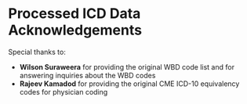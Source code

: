 # Processed ICD Data Acknowledgements

Special thanks to:

* **Wilson Suraweera** for providing the original WBD code list and for answering inquiries about the WBD codes
* **Rajeev Kamadod** for providing the original CME ICD-10 equivalency codes for physician coding